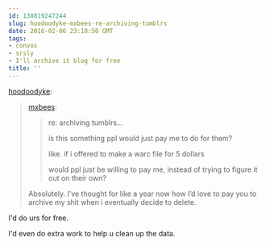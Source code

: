 ```yaml
---
id: 138819247244
slug: hoodoodyke-mxbees-re-archiving-tumblrs
date: 2016-02-06 23:18:50 GMT
tags:
- convos
- srsly
- I'll archive it blog for free
title: ''
---
```

<p><a href="http://hoodoodyke.tumblr.com/post/138816705714/mxbees-re-archiving-tumblrs-is-this" class="tumblr_blog">hoodoodyke</a>:</p>

<blockquote><p><a class="tumblr_blog" href="http://mxbees.tumblr.com/post/138816665659">mxbees</a>:</p>

<blockquote>
<p>re: archiving tumblrs…</p>

<p>is this something ppl would just pay me to do for them?</p>

<p>like. if i offered to make a warc file for 5 dollars</p>

<p>would ppl just be willing to pay me, instead of trying to figure it out on their own?</p>
</blockquote>

<p>Absolutely. I’ve thought for like a year now how I’d love to pay you to archive my shit when i eventually decide to delete.</p></blockquote>

<p>I'd do urs for free. </p><p>I'd even do extra work to help u clean up the data.</p>